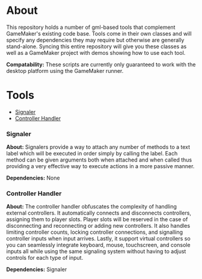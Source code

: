 # About

This repository holds a number of gml-based tools that complement GameMaker's existing code base. Tools come in their own classes and will specify any dependencies they may require but otherwise are generally stand-alone. Syncing this entire repository will give you these classes as well as a GameMaker project with demos showing how to use each tool.

**Compatability:** These scripts are currently only guaranteed to work with the desktop platform using the GameMaker runner.

# Tools

* [Signaler](scripts/scr_signals/scr_signals.gml)
* [Controller Handler](objects/obj_controller_manager)

### Signaler

**About:** Signalers provide a way to attach any number of methods to a text label which will be executed in order simply by calling the label. Each method can be given arguments both when attached and when called thus providing a very effective way to execute actions in a more passive manner.

**Dependencies:** None

### Controller Handler

**About:** The controller handler obfuscates the complexity of handling external controllers. It automatically connects and disconnects controllers, assigning them to player slots. Player slots will be reserved in the case of disconnecting and reconnecting or adding new controllers. It also handles limiting controller counts, locking controller connections, and signalling controller inputs when input arrives. Lastly, it support virtual controllers so you can seamlessly integrate keyboard, mouse, touchscreen, and console inputs all while using the same signaling system without having to adjust controls for each type of input.

**Dependencies:** Signaler
